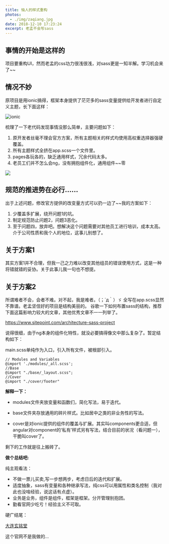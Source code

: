 ```yaml
---
title: 恼人的样式重构
photos:
  - ./img/zaqiang.jpg
date: 2018-12-10 17:23:24
excerpt: 老孟不会写sass
---
```

## 事情的开始是这样的

项目要重构UI，然而老孟的css功力很浅很浅，对sass更是一知半解。学习机会来了~~  

## 情况不妙

原项目是用ionic搞得，框架本身提供了茫茫多的sass变量提供给开发者进行自定义主题，长下面这样：  

![ionic](/img/ionicsass.png)

梳理了一下老代码发现事情没那么简单，主要问题如下：
1. 原开发者丝毫不理会官方方案，所有主题相关的样式均使用高权重选择器强硬覆盖。
2. 所有主题样式全挤在app.scss一个文件里。
3. pages各玩各的，缺乏通用样式，冗余代码太多。
4. 老员工们并不怎么会ng，没有拥抱组件化，通用组件~~零  

![](/img/dark.jpg)

## 规范的推进势在必行......
出于上述问题，修改官方提供的改变量方式可以扔一边了~~我的方案如下：
1. 少覆盖多扩展，绕开问题1的坑。
2. 制定规范防止问题2，问题3恶化。
3. 至于问题四，放弃吧。想解决这个问题需要对其他员工进行培训，成本太高。介于公司性质和我个人的地位，这事儿别想了。  

## 关于方案1
其实方案1并不合理，但我一己之力难以改变其他组员的错误使用方式，这是一种将错就错的妥协。关于此事儿我一句也不想提。
## 关于方案2
所谓难者不会，会者不难。对不起，我是难者。（；´д｀）ゞ
全写在app.scss显然不靠谱。老孟坚信好的项目是结构美丽的。
谷歌一下如何布置sass的结构，推荐下面这篇影响力较大的文章，其他优秀文章不一一列举了。  

https://www.sitepoint.com/architecture-sass-project  

说得很细，由于ng本身的组件化特性，就没必要搞得像文中那么复杂了。暂定结构如下：

main.scss单纯作为入口，引入所有文件，被根部引入。
```
// Modules and Variables 
@import './modules/_all.scss';
//Base
@import "./base/_layout.scss"; 
//Cover
@import "./cover/footer"
```
**解释一下：**  

+ modules文件夹放变量和函数们，简化写法，易于迭代。  

+ base文件夹存放通用的碎片样式。比如居中之类的非业务性的写法。  

+ cover是对ionic提供的组件的覆盖与扩展。其实叫components更合适，但angular对component的‘私有’样式另有写法，结合目前的状况（看问题一），干脆叫cover了。

剩下的工作就是往上搬砖了。  

**做个总结吧:**  

纯主观看法：
+ 不做一票儿买卖,写一步想两步，考虑日后的迭代和扩展。
+ 适度抽象，sass有变量和各种继承写法，纯css可以用属性和类名控制（我对此也没啥经验，说这话有点虚）。
+ 业务是业务，组件是组件，框架是框架。分开管理别抱团。
+ 勤看官网少吃亏！经验主义不可取。

硬广结尾：

[大连玄铭堂](http://www.xmtwenshen.com)

这个官网不是我做的...
